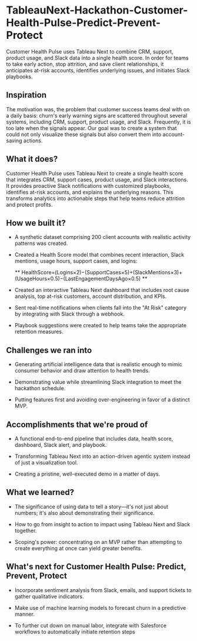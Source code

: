 # TableauNext-Hackathon-Customer-Health-Pulse-Predict-Prevent-Protect
Customer Health Pulse uses Tableau Next to combine CRM, support, product usage, and Slack data into a single health score. In order for teams to take early action, stop attrition, and save client relationships, it anticipates at-risk accounts, identifies underlying issues, and initiates Slack playbooks.

## Inspiration
The motivation was, the problem that customer success teams deal with on a daily basis: churn's early warning signs are scattered throughout several systems, including CRM, support, product usage, and Slack. Frequently, it is too late when the signals appear. Our goal was to create a system that could not only visualize these signals but also convert them into account-saving actions.

## What it does?
Customer Health Pulse uses Tableau Next to create a single health score that integrates CRM, support cases, product usage, and Slack interactions. It provides proactive Slack notifications with customized playbooks, identifies at-risk accounts, and explains the underlying reasons. This transforms analytics into actionable steps that help teams reduce attrition and protect profits.

## How we built it?
- A synthetic dataset comprising 200 client accounts with realistic activity patterns was created.

- Created a Health Score model that combines recent interaction, Slack mentions, usage hours, support cases, and logins:

  ** HealthScore=(Logins×2)−(SupportCases×5)+(SlackMentions×3)+(UsageHours×0.5)−(LastEngagementDaysAgo×0.5) **

- Created an interactive Tableau Next dashboard that includes root cause analysis, top at-risk customers, account distribution, and KPIs.

- Sent real-time notifications when clients fall into the "At Risk" category by integrating with Slack through a webhook.

- Playbook suggestions were created to help teams take the appropriate retention measures.


## Challenges we ran into
- Generating artificial intelligence data that is realistic enough to mimic consumer behavior and draw attention to health trends.

- Demonstrating value while streamlining Slack integration to meet the hackathon schedule.

- Putting features first and avoiding over-engineering in favor of a distinct MVP.

## Accomplishments that we're proud of
- A functional end-to-end pipeline that includes data, health score, dashboard, Slack alert, and playbook.

- Transforming Tableau Next into an action-driven agentic system instead of just a visualization tool.

- Creating a pristine, well-executed demo in a matter of days.

## What we learned?
- The significance of using data to tell a story—it's not just about numbers; it's also about demonstrating their significance.

- How to go from insight to action to impact using Tableau Next and Slack together.

- Scoping's power: concentrating on an MVP rather than attempting to create everything at once can yield greater benefits.

## What's next for Customer Health Pulse: Predict, Prevent, Protect
- Incorporate sentiment analysis from Slack, emails, and support tickets to gather qualitative indicators.

- Make use of machine learning models to forecast churn in a predictive manner.

- To further cut down on manual labor, integrate with Salesforce workflows to automatically initiate retention steps
